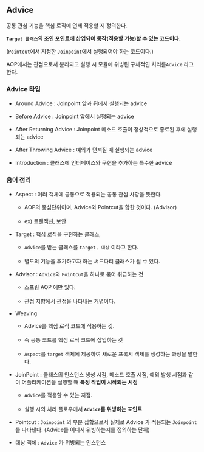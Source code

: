 ## Advice

공통 관심 기능을 핵심 로직에 언제 적용할 지 정의한다.

**`Target 클래스`의 조인 포인트에 삽입되어 동작(적용할 기능)할 수 있는 코드이다.**

(`Pointcut`에서 지정한 `Joinpoint`에서 실행되어야 하는 코드이다.)

AOP에서는 관점으로서 분리되고 실행 시 모듈에 위빙된 구체적인 처리를`Advice` 라고 한다.

### Advice 타입

- Around Advice : Joinpoint 앞과 뒤에서 실행되는 advice


- Before Advice : Joinpoint 앞에서 실행되는 advice


- After Returning Advice : Joinpoint 메소드 호출이 정상적으로 종료된 후에 실행되는 advice


- After Throwing Advice : 예외가 던져질 때 실행되는 advice


- Introduction : 클래스에 인터페이스와 구현을 추가하는 특수한 advice


### 용어 정리

- Aspect : 여러 객체에 공통으로 적용되는 공통 관심 사항을 뜻한다.
  - AOP의 중심단위이며, Advice와 Pointcut을 합한 것이다. (Advisor) <br/> <br/>
  - ex) 트랜잭션, 보안<br/>


- Target : 핵심 로직을 구현하는 클래스,
  - `Advice`를 받는 클래스를 `target, 대상` 이라고 한다. <br/> <br/>
  - 별도의 기능을 추가하고자 하는 써드파티 클래스가 될 수 있다. <br/>


- Advisor : `Advice`와 `Pointcut`을 하나로 묶어 취급하는 것
  - 스프링 AOP 에만 있다. <br/> <br/>
  - 관점 지향에서 관점을 나타내는 개념이다.<br/>


- Weaving
  - Advice를 핵심 로직 코드에 적용하는 것. <br/> <br/>
  - 즉 공통 코드를 핵심 로직 코드에 삽입하는 것 <br/> <br/>
  - `Aspect`를 `target` 객체에 제공하여 새로운 프록시 객체를 생성하는 과정을 말한다.


- JoinPoint : 클래스의 인스턴스 생성 시점, 메소드 호출 시점, 예외 발생 시점과 같이 어플리케이션을 실행할 때 **특정 작업이 시작되는 시점**
  - `Advice`를 적용할 수 있는 지점. <br/> <br/>
  - 실행 시의 처리 플로우에서 **`Advice`를 위빙하는 포인트** <br/>


- Pointcut : `Joinpoint` 의 부분 집합으로서 실제로 Advice 가 적용되는 `Joinpoint` 를 나타낸다.  (Advice를 어디서 위빙하는지를 정의하는 단위)



- 대상 객체 : `Advice` 가 위빙되는 인스턴스
